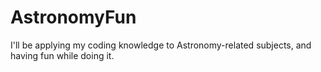 # AstronomyFun

I'll be applying my coding knowledge to Astronomy-related subjects, and having fun while doing it.
